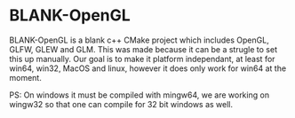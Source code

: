 # BLANK-OpenGL
BLANK-OpenGL is a blank c++ CMake project which includes OpenGL, GLFW, GLEW and GLM. This was made because it can be a strugle to set this up manually. Our goal is to make it platform independant, at least for win64, win32, MacOS and linux, however it does only work for win64 at the moment.

PS: On windows it must be compiled with mingw64, we are working on wingw32 so that one can compile for 32 bit windows as well.